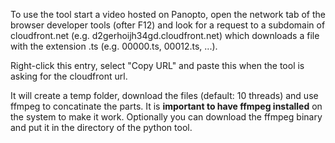 To use the tool start a video hosted on Panopto, open the network tab of the browser developer tools (ofter F12) and look for a request to a subdomain of cloudfront.net (e.g. d2gerhoijh34gd.cloudfront.net) which downloads a file with the extension .ts (e.g. 00000.ts, 00012.ts, ...).

Right-click this entry, select "Copy URL" and paste this when the tool is asking for the cloudfront url.

It will create a temp folder, download the files (default: 10 threads) and use ffmpeg to concatinate the parts.
It is **important to have ffmpeg installed** on the system to make it work. 
Optionally you can download the ffmpeg binary and put it in the directory of the python tool.
